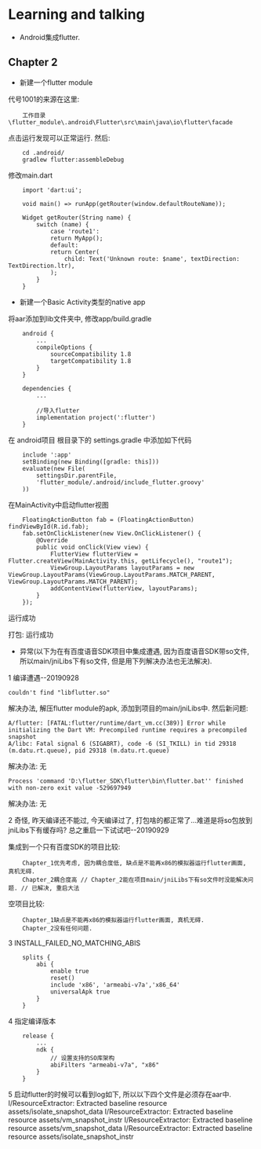 # Learning and talking

* Android集成flutter.

## Chapter 2

* 新建一个flutter module

代号1001的来源在这里:
~~~~
    工作目录\flutter_module\.android\Flutter\src\main\java\io\flutter\facade
~~~~

点击运行发现可以正常运行. 然后:
~~~~
    cd .android/
    gradlew flutter:assembleDebug
~~~~

修改main.dart
~~~~
    import 'dart:ui';

    void main() => runApp(getRouter(window.defaultRouteName));

    Widget getRouter(String name) {
        switch (name) {
            case 'route1':
            return MyApp();
            default:
            return Center(
                child: Text('Unknown route: $name', textDirection: TextDirection.ltr),
            );
        }
    }
~~~~

* 新建一个Basic Activity类型的native app

将aar添加到lib文件夹中, 修改app/build.gradle
~~~~
    android {
        ...
        compileOptions {
            sourceCompatibility 1.8
            targetCompatibility 1.8
        }
    }

    dependencies {
        ...

        //导入flutter
        implementation project(':flutter')
    }
~~~~


在 android项目 根目录下的 settings.gradle 中添加如下代码

~~~~
    include ':app'
    setBinding(new Binding([gradle: this]))
    evaluate(new File(
        settingsDir.parentFile,
        'flutter_module/.android/include_flutter.groovy'
    ))  
~~~~

在MainActivity中启动flutter视图
~~~~
    FloatingActionButton fab = (FloatingActionButton) findViewById(R.id.fab);
    fab.setOnClickListener(new View.OnClickListener() {
        @Override
        public void onClick(View view) {
            FlutterView flutterView = Flutter.createView(MainActivity.this, getLifecycle(), "route1");
            ViewGroup.LayoutParams layoutParams = new ViewGroup.LayoutParams(ViewGroup.LayoutParams.MATCH_PARENT, ViewGroup.LayoutParams.MATCH_PARENT);
            addContentView(flutterView, layoutParams);
        }
    });
~~~~

运行成功

打包: 运行成功

* 异常(以下为在有百度语音SDK项目中集成遭遇, 因为百度语音SDK带so文件, 所以main/jniLibs下有so文件, 但是用下列解决办法也无法解决).

1 编译遭遇--20190928

~~~~
couldn't find "libflutter.so"
~~~~

解决办法, 解压flutter module的apk, 添加到项目的main/jniLibs中. 然后新问题:

~~~~
A/flutter: [FATAL:flutter/runtime/dart_vm.cc(389)] Error while initializing the Dart VM: Precompiled runtime requires a precompiled snapshot
A/libc: Fatal signal 6 (SIGABRT), code -6 (SI_TKILL) in tid 29318 (m.datu.rt.queue), pid 29318 (m.datu.rt.queue)
~~~~

解决办法: 无

~~~~
Process 'command 'D:\flutter_SDK\flutter\bin\flutter.bat'' finished with non-zero exit value -529697949
~~~~

解决办法: 无

2 奇怪, 昨天编译还不能过, 今天编译过了, 打包啥的都正常了...难道是将so包放到jniLibs下有缓存吗? 总之重启一下试试吧--20190929

集成到一个只有百度SDK的项目比较: 
~~~~
    Chapter_1优先考虑, 因为耦合度低, 缺点是不能再x86的模拟器运行flutter画面, 真机无碍.
    Chapter_2耦合度高 // Chapter_2能在项目main/jniLibs下有so文件时没能解决问题. // 已解决, 重启大法
~~~~


空项目比较: 
~~~~
    Chapter_1缺点是不能再x86的模拟器运行flutter画面, 真机无碍.
    Chapter_2没有任何问题.
~~~~


3 INSTALL_FAILED_NO_MATCHING_ABIS
~~~~
    splits {
        abi {
            enable true
            reset()
            include 'x86', 'armeabi-v7a','x86_64'
            universalApk true
        }
    }
~~~~

4 指定编译版本
~~~~
    release {
        ...
        ndk {
            // 设置支持的SO库架构
            abiFilters "armeabi-v7a", "x86"
        }
    }
~~~~

5 启动flutter的时候可以看到log如下, 所以以下四个文件是必须存在aar中.
I/ResourceExtractor: Extracted baseline resource assets/isolate_snapshot_data
I/ResourceExtractor: Extracted baseline resource assets/vm_snapshot_instr
I/ResourceExtractor: Extracted baseline resource assets/vm_snapshot_data
I/ResourceExtractor: Extracted baseline resource assets/isolate_snapshot_instr

